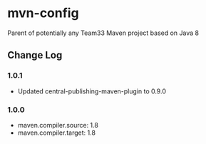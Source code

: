 # mvn-config

Parent of potentially any Team33 Maven project based on Java 8

## Change Log

### 1.0.1

* Updated central-publishing-maven-plugin to 0.9.0

### 1.0.0

* maven.compiler.source: 1.8
* maven.compiler.target: 1.8
